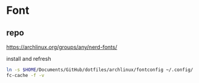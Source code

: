 # Font

## repo

<https://archlinux.org/groups/any/nerd-fonts/>

install and refresh

```bash
ln -s $HOME/Documents/GitHub/dotfiles/archlinux/fontconfig ~/.config/
fc-cache -f -v
```
